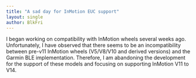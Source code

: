 ```yaml
---
title: "A sad day for InMotion EUC support"
layout: single
author: BlkFri
---
```


I began working on compatibility with InMotion wheels several weeks ago. Unfortunately, I have observed that there seems to be an incompatibility between pre-v11 InMotion wheels (V5/V8/V10 and derived versions) and the Garmin BLE implementation. Therefore, I am abandoning the development for the support of these models and focusing on supporting InMotion V11 to V14.
